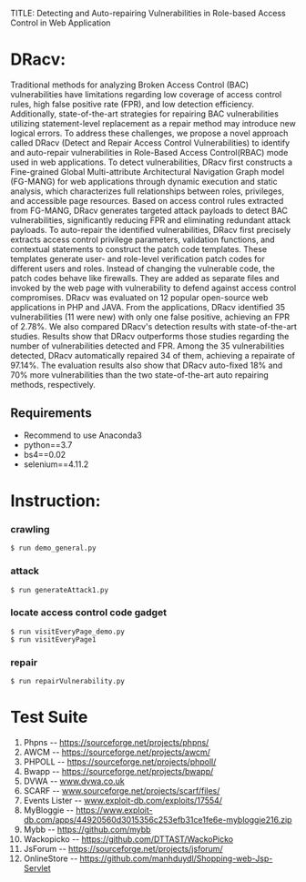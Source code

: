 TITLE: Detecting and Auto-repairing Vulnerabilities in Role-based Access Control in Web Application

# DRacv:
Traditional methods for analyzing Broken Access Control (BAC) vulnerabilities have limitations regarding low coverage of access control rules, high false positive rate (FPR), and low detection efficiency. Additionally, state-of-the-art strategies for repairing BAC vulnerabilities utilizing statement-level replacement as a repair method may introduce new logical errors. To address these challenges, we propose a novel approach called DRacv (Detect and Repair Access Control Vulnerabilities) to identify and auto-repair vulnerabilities in Role-Based Access Control(RBAC) mode used in web applications. To detect vulnerabilities, DRacv first constructs a Fine-grained Global Multi-attribute Architectural Navigation Graph model (FG-MANG) for web applications through dynamic execution and static analysis, which characterizes full relationships between roles, privileges, and accessible page resources. Based on access control rules extracted from FG-MANG, DRacv generates targeted attack payloads to detect BAC vulnerabilities, significantly reducing FPR and eliminating redundant attack payloads. To auto-repair the identified vulnerabilities, DRacv first precisely extracts access control privilege parameters, validation functions, and contextual statements to construct the patch code templates. These templates generate user- and role-level verification patch codes for different users and roles. Instead of changing the vulnerable code, the patch codes behave like firewalls. They are added as separate files and invoked by the web page with vulnerability to defend against access control compromises. DRacv was evaluated on 12 popular open-source web applications in PHP and JAVA. From the applications, DRacv identified 35 vulnerabilities (11 were new) with only one false positive, achieving an FPR of 2.78%. We also compared DRacv's detection results with state-of-the-art studies. Results show that DRacv outperforms those studies regarding the number of vulnerabilities detected and FPR. Among the 35 vulnerabilities detected, DRacv automatically repaired 34 of them, achieving a repairate of 97.14%. The evaluation results also show that DRacv auto-fixed 18% and 70% more vulnerabilities than the two state-of-the-art auto repairing methods, respectively.

## Requirements

- Recommend to use Anaconda3 
- python==3.7
- bs4==0.02
- selenium==4.11.2



# Instruction:
### crawling
    $ run demo_general.py
### attack
    $ run generateAttack1.py
### locate access control code gadget 
    $ run visitEveryPage_demo.py
    $ run visitEveryPage1
### repair
    $ run repairVulnerability.py 


# Test Suite 
1. Phpns -- https://sourceforge.net/projects/phpns/
2. AWCM -- https://sourceforge.net/projects/awcm/
3. PHPOLL -- https://sourceforge.net/projects/phpoll/
4. Bwapp -- https://sourceforge.net/projects/bwapp/
5. DVWA -- www.dvwa.co.uk
6. SCARF -- www.sourceforge.net/projects/scarf/files/
7. Events Lister -- www.exploit-db.com/exploits/17554/
8. MyBloggie -- https://www.exploit-db.com/apps/44920560d3015356c253efb31ce1fe6e-mybloggie216.zip
9. Mybb -- https://github.com/mybb
10. Wackopicko -- https://github.com/DTTAST/WackoPicko
11. JsForum -- https://sourceforge.net/projects/jsforum/
12. OnlineStore -- https://github.com/manhduydl/Shopping-web-Jsp-Servlet
